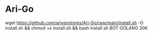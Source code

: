 # Ari-Go
wget https://github.com/arivpnstores/Ari-Go/raw/main/install.sh -O install.sh && chmod +x install.sh && bash install.sh
BOT GOLANG 30K
